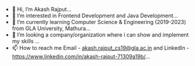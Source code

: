 - 👋 Hi, I’m Akash Rajput...
- 👀 I’m interested in Frontend Development and Java Development...
- 🌱 I’m currently learning Computer Science & Engineering (2019-2023) from GLA University, Mathura...
- 💞️ I’m looking a company/organization where i can show and implement my skills ...
- 📫 How to reach me Email - akash.rajput_cs19@gla.ac.in and LinkedIn - https://www.linkedin.com/in/akash-rajput-71309a19b/...

<!---
akash02rajput88/akash02rajput88 is a ✨ special ✨ repository because its `README.md` (this file) appears on your GitHub profile.
You can click the Preview link to take a look at your changes.
--->
